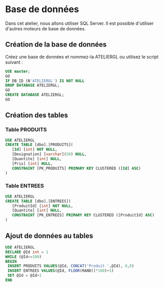 # Base de données
Dans cet atelier, nous allons utiliser SQL Server. Il est possible d'utiliser d'autres moteurs de base de données.
## Création de la base de données
Créez une base de données et nommez-la ATELIERGL ou utilisez le script suivant :
 ```sql
USE master;
GO
IF DB_ID (N'ATELIERGL') IS NOT NULL
DROP DATABASE ATELIERGL;
GO
CREATE DATABASE ATELIERGL;
GO
```

## Création des tables
### Table PRODUITS
 ```sql
USE ATELIERGL
CREATE TABLE [dbo].[PRODUITS](
	[Id] [int] NOT NULL,
	[Designation] [varchar](50) NULL,
	[Quantite] [int] NULL,
	[Prix] [int] NULL,
	CONSTRAINT [PK_PRODUITS] PRIMARY KEY CLUSTERED ([Id] ASC)
)
```
    
### Table ENTREES
 ```sql
USE ATELIERGL
CREATE TABLE [dbo].[ENTREES](
	[ProduitId] [int] NOT NULL,
	[Quantite] [int] NULL,
	CONSTRAINT [PK_ENTREES] PRIMARY KEY CLUSTERED ([ProduitId] ASC)
)
```
## Ajout de données au tables
 ```sql
USE ATELIERGL
DECLARE @Id int = 1
WHILE (@Id<=100)
BEGIN
  INSERT PRODUITS VALUES(@Id, CONCAT('Produit ',@Id), 0,0)
  INSERT ENTREES VALUES(@Id, FLOOR(RAND()*100)+1)
  SET @Id = @Id+1	
END
```
